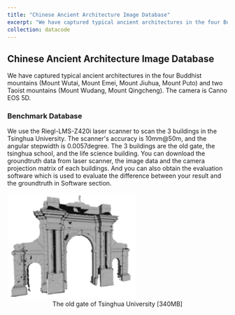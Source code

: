 ```yaml
---
title: "Chinese Ancient Architecture Image Database"
excerpt: "We have captured typical ancient architectures in the four Buddhist mountains (Mount Wutai, Mount Emei, Mount Jiuhua, Mount Puto) and two Taoist mountains (Mount Wudang, Mount Qingcheng). The camera is Canno EOS 5D. <br/><img src='/images/500x300.png'>"
collection: datacode
---
```


##  Chinese Ancient Architecture Image Database

We have captured typical ancient architectures in the four Buddhist mountains (Mount Wutai, Mount Emei, Mount Jiuhua, Mount Puto) and two Taoist mountains (Mount Wudang, Mount Qingcheng). The camera is Canno EOS 5D.

### Benchmark Database

We use the Riegl-LMS-Z420i laser scanner to scan the 3 buildings in the Tsinghua University. The scanner's accuracy is 10mm@50m, and the angular stepwidth is 0.0057degree. The 3 buildings are the old gate, the tsinghua school, and the life science building. You can download the groundtruth data from laser scanner, the image data and the camera projection matrix of each buildings. And you can also obtain the evaluation software which is used to evaluate the difference between your result and the groundtruth in Software section.
<div aligh='center'>
  <img src="/images/old-qinghua-gate.png">
</div>
<center>
  The old gate of Tsinghua University [340MB]
</center>
